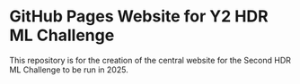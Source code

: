 # GitHub Pages Website for Y2 HDR ML Challenge

This repository is for the creation of the central website for the Second HDR ML Challenge to be run in 2025.
